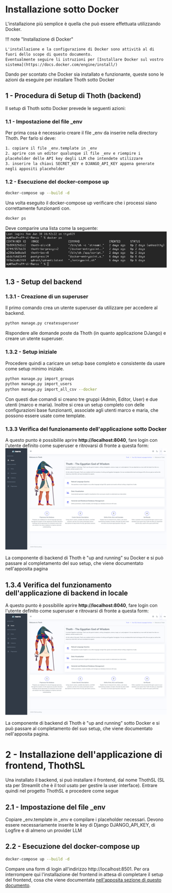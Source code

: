 # Installazione sotto Docker
L'installazione più semplice è quella che può essere effettuata utilizzando Docker. 

!!! note "Installazione di Docker"

    L'installazione e la configurazione di Docker sono attività al di fuori dello scope di questo documento.
    Eventualmente seguire li istruzioni per [Installare Docker sul vostro sistema](https://docs.docker.com/engine/install/)

Dando per scontato che Docker sia installato e funzionante, queste sono le azioni da eseguire per installare Thoth sotto Docker

## 1 - Procedura di Setup di Thoth (backend)
Il setup di Thoth sotto Docker prevede le seguenti azioni:

### 1.1 - Impostazione del file _env
Per prima cosa è necessario creare il file _env da inserire nella directory Thoth. Per farlo si deve:  

    1. copiare il file _env.template in _env
    2. aprire con un editor qualunque il file _env e riempire i placeholder delle API key degli LLM che intendete utilizzare
    3. inserire la chiavi SECRET_KEY e DJANGO_API_KEY appena generate negli appositi placeholder
    
### 1.2 - Esecuzione del docker-compose up

```bash
docker-compose up --build -d
```

Una volta eseguito il docker-compose up verificare che i processi siano correttamente funzionanti con.

```bash
docker ps
```

Deve comparire una lista come la seguente:
![Lista containers](../../assets/ps-e.png)

## 1.3 - Setup del backend
### 1.3.1 - Creazione di un superuser
Il primo comando crea un utente superuser da utilizzare per accedere al backend.
```bash
python manage.py createsuperuser
```

Rispondere alle domande poste da Thoth (in quanto applicazione DJango) e creare un utente superuser.

###  1.3.2 - Setup iniziale
Procedere quindi a caricare un setup base completo e consistente da usare come setup minimo iniziale.
```bash
python manage.py import_groups
python manage.py import_users
python manage.py import_all_csv --docker
```

Con questi due comandi si creano tre gruppi (Admin, Editor, User) e due utenti (marco e maria).
Inoltre si crea un setup completo con delle configurazioni base funzionanti, associate agli utenti marco e maria, che possono essere usate come template.

### 1.3.3 Verifica del funzionamento dell'applicazione sotto Docker
A questo punto è possibilile aprire **http://localhost:8040**, fare login con l'utente definito come superuser e ritrovarsi di fronte a questa form:
![screenshot-01](../../assets/screenshot-01.png)

La componente di backend di Thoth è "up and running" su Docker e si può passare al completamento del suo setup, che viene documentato nell'apposita pagina


## 1.3.4 Verifica del funzionamento dell'applicazione di backend in locale
A questo punto è possibilile aprire **http://localhost:8040**, fare login con l'utente definito come superuser e ritrovarsi di fronte a questa form:
![screenshot-01](../../assets/screenshot-01.png)

La componente di backend di Thoth è "up and running" sotto Docker e si può passare al completamento del suo setup, che viene documentato nell'apposita pagina.

# 2 - Installazione dell'applicazione di frontend, ThothSL
Una installato il backend, si può installare il frontend, dal nome ThothSL (SL sta per Streamlit che è il tool usato per gestire la user interface). Entrare quindi nel progetto ThothSL e procedere come segue

## 2.1 - Impostazione del file _env
Copiare _env.template in _env e compilare i placeholder necessari. 
Devono essere necessariamente inserite le key di Django DJANGO_API_KEY, di Logfire e di almeno un provider LLM

## 2.2 - Esecuzione del docker-compose up

```bash
docker-compose up --build -d
```

Compare una form di login all'indirizzo http://localhost:8501. Per ora interrompere qui l'installazione del frontend in attesa di completare il setup del frontend, cosa che viene documentata [nell'apposita sezione di questo documento](/completamento_setup_backend/).
